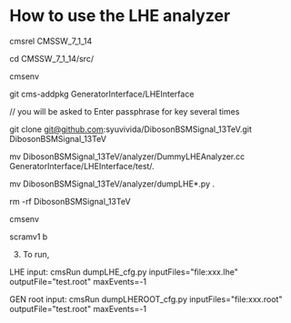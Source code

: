 How to use the LHE analyzer
======================

  cmsrel CMSSW_7_1_14

  cd CMSSW_7_1_14/src/

  cmsenv

  git cms-addpkg GeneratorInterface/LHEInterface

// you will be asked to Enter passphrase for key several times

  git clone git@github.com:syuvivida/DibosonBSMSignal_13TeV.git DibosonBSMSignal_13TeV

  mv DibosonBSMSignal_13TeV/analyzer/DummyLHEAnalyzer.cc GeneratorInterface/LHEInterface/test/.

  mv DibosonBSMSignal_13TeV/analyzer/dumpLHE*.py .  

  rm -rf DibosonBSMSignal_13TeV

  cmsenv

  scramv1 b

 3. To run,

LHE input:  cmsRun dumpLHE_cfg.py inputFiles="file:xxx.lhe" outputFile="test.root" maxEvents=-1

GEN root input: cmsRun dumpLHEROOT_cfg.py inputFiles="file:xxx.root" outputFile="test.root" maxEvents=-1
